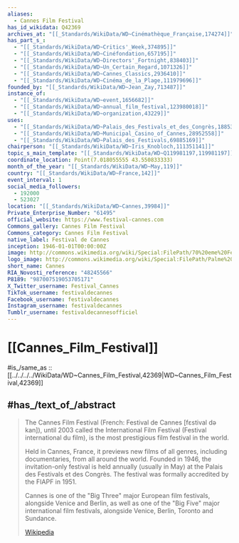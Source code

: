 ```yaml
---
aliases:
  - Cannes Film Festival
has_id_wikidata: Q42369
archives_at: "[[_Standards/WikiData/WD~Cinémathèque_Française,174274]]"
has_part_s_:
  - "[[_Standards/WikiData/WD~Critics'_Week,374895]]"
  - "[[_Standards/WikiData/WD~Cinéfondation,657195]]"
  - "[[_Standards/WikiData/WD~Directors'_Fortnight,838403]]"
  - "[[_Standards/WikiData/WD~Un_Certain_Regard,1071326]]"
  - "[[_Standards/WikiData/WD~Cannes_Classics,2936410]]"
  - "[[_Standards/WikiData/WD~Cinéma_de_la_Plage,111979696]]"
founded_by: "[[_Standards/WikiData/WD~Jean_Zay,713487]]"
instance_of:
  - "[[_Standards/WikiData/WD~event,1656682]]"
  - "[[_Standards/WikiData/WD~annual_film_festival,123980018]]"
  - "[[_Standards/WikiData/WD~organization,43229]]"
uses:
  - "[[_Standards/WikiData/WD~Palais_des_Festivals_et_des_Congrès,1885327]]"
  - "[[_Standards/WikiData/WD~Municipal_Casino_of_Cannes,28952558]]"
  - "[[_Standards/WikiData/WD~Palais_des_Festivals,69885169]]"
chairperson: "[[_Standards/WikiData/WD~Iris_Knobloch,111351141]]"
topic_s_main_template: "[[_Standards/WikiData/WD~Q119981197,119981197]]"
coordinate_location: Point(7.018055555 43.550833333)
month_of_the_year: "[[_Standards/WikiData/WD~May,119]]"
country: "[[_Standards/WikiData/WD~France,142]]"
event_interval: 1
social_media_followers:
  - 192000
  - 523027
location: "[[_Standards/WikiData/WD~Cannes,39984]]"
Private_Enterprise_Number: "61495"
official_website: https://www.festival-cannes.com
Commons_gallery: Cannes Film Festival
Commons_category: Cannes Film Festival
native_label: Festival de Cannes
inception: 1946-01-01T00:00:00Z
image: http://commons.wikimedia.org/wiki/Special:FilePath/70%20eme%20Festival%20du%20film%20Cannes.jpg
logo_image: http://commons.wikimedia.org/wiki/Special:FilePath/Palme%20d%27Or%20gold%20silhouette.svg
short_name: Cannes
RIA_Novosti_reference: "48245566"
P8189: "987007519053705171"
X_Twitter_username: Festival_Cannes
TikTok_username: festivaldecannes
Facebook_username: festivaldecannes
Instagram_username: festivaldecannes
Tumblr_username: festivaldecannesofficiel
---
```


# [[Cannes_Film_Festival]] 

#is_/same_as :: [[../../../../WikiData/WD~Cannes_Film_Festival,42369|WD~Cannes_Film_Festival,42369]] 

## #has_/text_of_/abstract 

> The Cannes Film Festival (French: Festival de Cannes [fɛstival də kan]), 
> until 2003 called the International Film Festival (Festival international du film), 
> is the most prestigious film festival in the world.
>
> Held in Cannes, France, it previews new films of all genres, including documentaries, 
> from all around the world. 
> Founded in 1946, the invitation-only festival is held annually (usually in May) 
> at the Palais des Festivals et des Congrès. 
> The festival was formally accredited by the FIAPF in 1951.
>
> Cannes is one of the "Big Three" major European film festivals, alongside Venice and Berlin, 
> as well as one of the "Big Five" major international film festivals, 
> alongside Venice, Berlin, Toronto and Sundance.
>
> [Wikipedia](https://en.wikipedia.org/wiki/Cannes%20Film%20Festival) 

